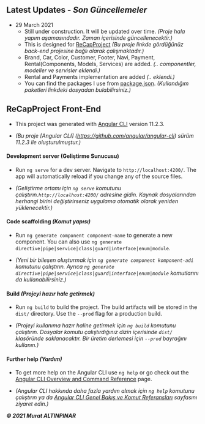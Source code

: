 ## Latest Updates - _Son Güncellemeler_

- 29 March 2021
  - Still under construction. It will be updated over time. _(Proje hala yapım aşamasındadır. Zaman içerisinde güncellenecektir.)_
  - This is designed for [ReCapProject](https://github.com/murtekbey/ReCapProject) _(Bu proje linkde gördüğünüz back-end projesine bağlı olarak çalışmaktadır.)_
  - Brand, Car, Color, Customer, Footer, Navi, Payment, Rental(Components, Models, Services) are added. _(.. componentler, modeller ve servisler eklendi.)_
  - Rental and Payments implementation are added _(.. eklendi.)_
  - You can find the packages I use from [package.json](https://github.com/murtekbey/ReCapProject-SPA/blob/master/package.json). _(Kullandığım paketleri linkdeki dosyadan bulabilirsiniz.)_

## ReCapProject Front-End

- This project was generated with [Angular CLI](https://github.com/angular/angular-cli) version 11.2.3.

- _(Bu proje [Angular CLI] (https://github.com/angular/angular-cli) sürüm 11.2.3 ile oluşturulmuştur.)_

#### Development server (Geliştirme Sunucusu)

- Run `ng serve` for a dev server. Navigate to `http://localhost:4200/`. The app will automatically reload if you change any of the source files.

- _(Geliştirme ortamı için `ng serve` komutunu çalıştırın.`http://localhost:4200/` adresine gidin. Kaynak dosyalarından herhangi birini değiştirirseniz uygulama otomatik olarak yeniden yüklenecektir.)_

#### Code scaffolding _(Komut yapısı)_

- Run `ng generate component component-name` to generate a new component. You can also use `ng generate directive|pipe|service|class|guard|interface|enum|module`.

- _(Yeni bir bileşen oluşturmak için `ng generate component komponent-adi` komutunu çalıştırın. Ayrıca `ng generate directive|pipe|service|class|guard|interface|enum|module` komutlarını da kullanabilirsiniz.)_

#### Build _(Projeyi hazır hale getirmek)_

- Run `ng build` to build the project. The build artifacts will be stored in the `dist/` directory. Use the `--prod` flag for a production build.

- _(Projeyi kullanıma hazır haline getirmek için `ng build` komutunu çalıştırın. Dosyalar komutu çalıştırdığınız dizin içerisinde `dist/` klasöründe saklanacaktır. Bir üretim derlemesi için `--prod` bayrağını kullanın.)_

#### Further help _(Yardım)_

- To get more help on the Angular CLI use `ng help` or go check out the [Angular CLI Overview and Command Reference](https://angular.io/cli) page.

- _(Angular CLI hakkında daha fazla yardım almak için `ng help` komutunu çalıştırın ya da [Angular CLI Genel Bakış ve Komut Referansları](https://angular.io/cli) sayfasını ziyaret edin.)_


_**© 2021 Murat ALTINPINAR**_
